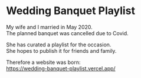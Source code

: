 # Wedding Banquet Playlist

My wife and I married in May 2020.<br/>
The planned banquet was cancelled due to Covid.

She has curated a playlist for the occasion.<br/>
She hopes to publish it for friends and family.

Therefore a website was born:</br>
https://wedding-banquet-playlist.vercel.app/
